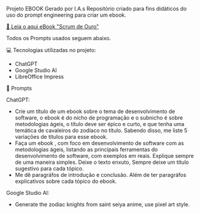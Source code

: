 Projeto EBOOK Gerado por I.A.s
Repositório criado para fins didáticos do uso do prompt engineering para criar um ebook. 

[📘 Leia o aqui eBook "Scrum de Ouro"](Ebook_CosmoÁgilParaDevs.pdf)

Todos os Prompts usados seguem abaixo.

💻 Tecnologias utilizadas no projeto:
* ChatGPT
* Google Studio AI
* LibreOffice Impress 

🧠 Prompts

ChatGPT:

* Crie um título de um ebook sobre o tema de desenvolvimento de software, o ebook é do nicho de programação e o subnicho é sobre metodologias ágeis, o título deve ser épico e curto, e que tenha uma temática de cavaleiros do zodíaco no título. Sabendo disso, me liste 5 variações de títulos para esse ebook.
* Faça um ebook , com foco em desenvolvimento de software com as metodologias ágeis, listando as principais ferramentas do desenvolvimento de software, com exemplos em reais. Explique sempre de uma maneira simples. Deixe o texto enxuto, Sempre deixe um título sugestivo para cada tópico.
* Me dê paragráfos de introdução e conclusão. Além de ter paragráfos explicativos sobre cada tópico do ebook.

Google Studio AI: 

* Generate the zodiac knights from saint seiya anime, use pixel art style.

